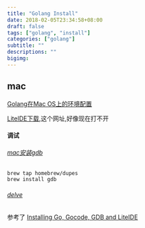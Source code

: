 ```yaml
---
title: "Golang Install"
date: 2018-02-05T23:34:58+08:00
draft: false
tags: ["golang", "install"]
categories: ["golang"]
subtitle: ""
descriptions: ""
bigimg:
---
```


## mac

[Golang在Mac OS上的环境配置](https://www.jianshu.com/p/358cbc939569)

[LiteIDE下载](https://www.golangtc.com/download),这个网址,好像现在打不开

#### 调试

###### [mac安装gdb](http://ntraft.com/installing-gdb-on-os-x-mavericks/)

```
brew tap homebrew/dupes
brew install gdb
```

###### [delve](https://github.com/derekparker/delve)

参考了 [Installing Go, Gocode, GDB and LiteIDE](https://www.ardanlabs.com/blog/2013/06/installing-go-gocode-gdb-and-liteide.html)

